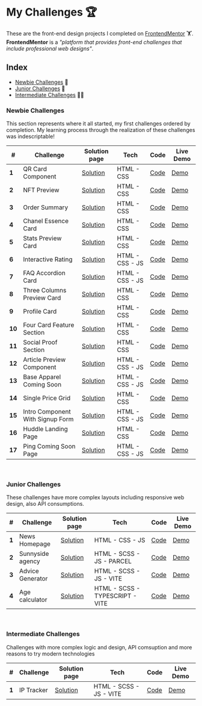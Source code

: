 # My Challenges 🏆

These are the front-end design projects I completed on [FrontendMentor](https://www.frontendmentor.io/) 🏋️. **FrontendMentor** is a *"platform that provides front-end challenges that include professional web designs"*.

## Index
* [Newbie Challenges](#newbie-challenges) 👶
* [Junior Challenges](#junior-challenges) 👦
* [Intermediate Challenges](#intermediate-challenges) 🧑‍🚀

### **Newbie Challenges**
This section represents where it all started, my first challenges ordered by completion. My learning process through the realization of these challenges was indescriptable!

| # | Challenge | Solution page | Tech | Code | Live Demo |
|--- |--- | --- | --- | --- | --- |
| **1** |QR Card Component | [Solution](https://www.frontendmentor.io/solutions/qr-code-component-9BbYoZrfbJ) | HTML - CSS | [Code](https://github.com/Kevhec/frontEndMentor/tree/master/projects/N-QR_card_component) | [Demo](https://kevhec.github.io/frontEndMentor/projects/N-QR_card_component/index.html) |
| **2** | NFT Preview | [Solution](https://www.frontendmentor.io/solutions/nft-preview-card-component-TtG7MbeJKt) | HTML - CSS | [Code](https://github.com/Kevhec/frontEndMentor/tree/master/projects/N-NFT_preview_component) | [Demo](https://kevhec.github.io/frontEndMentor/projects/N-NFT_preview_component/index.html) |
| **3** | Order Summary | [Solution](https://kevhec.github.io/frontEndMentor/projects/N-Order_summary_component/index.html) | HTML - CSS | [Code](https://github.com/Kevhec/frontEndMentor/tree/master/projects/N-Order_summary_component) | [Demo](https://kevhec.github.io/frontEndMentor/projects/N-Order_summary_component/index.html) |
| **4** | Chanel Essence Card | [Solution](https://www.frontendmentor.io/solutions/product-preview-card-component-HnxGXVhRkI) | HTML - CSS | [Code](https://github.com/Kevhec/frontEndMentor/tree/master/projects/N-Chanel_essence_card) | [Demo](https://kevhec.github.io/frontEndMentor/projects/N-Chanel_essence_card/) |
| **5** | Stats Preview Card | [Solution](https://www.frontendmentor.io/solutions/stats-preview-card-component-41kQX3O0jr) | HTML - CSS | [Code](https://github.com/Kevhec/frontEndMentor/tree/master/projects/N-Stats_preview_card_component) | [Demo](https://kevhec.github.io/frontEndMentor/projects/N-Stats_preview_card_component/) |
| **6** | Interactive Rating | [Solution](https://www.frontendmentor.io/solutions/interactive-rating-component-tN0dITimX_) | HTML - CSS - JS | [Code](https://github.com/Kevhec/frontEndMentor/tree/master/projects/N-Interactive_Rating_Component) | [Demo](https://kevhec.github.io/frontEndMentor/projects/N-Interactive_Rating_Component/) |
| **7** | FAQ Accordion Card | [Solution](https://www.frontendmentor.io/solutions/faq-accordion-card-QXllwsScLk) | HTML - CSS - JS | [Code](https://github.com/Kevhec/frontEndMentor/tree/master/projects/N-FAQ_accordion_card) | [Demo](https://kevhec.github.io/frontEndMentor/projects/N-FAQ_accordion_card/) |
| **8** | Three Columns Preview Card | [Solution](https://www.frontendmentor.io/solutions/3column-preview-card-component-jSDWA4XrhL) | HTML - CSS | [Code](https://github.com/Kevhec/frontEndMentor/tree/master/projects/N-Three_column_preview_card_component) | [Demo](https://kevhec.github.io/frontEndMentor/projects/N-Three_column_preview_card_component/) |
| **9** | Profile Card | [Solution](https://www.frontendmentor.io/solutions/profile-card-component-yLEgWJ-bEE) | HTML - CSS | [Code](https://github.com/Kevhec/frontEndMentor/tree/master/projects/N-Profile_card_component) | [Demo](https://kevhec.github.io/frontEndMentor/projects/N-Profile_card_component/) |
| **10** | Four Card Feature Section | [Solution](https://www.frontendmentor.io/solutions/four-card-feature-section-2y5c6nnF_A) | HTML - CSS | [Code](https://github.com/Kevhec/frontEndMentor/tree/master/projects/N-Four_card_feature_section) | [Demo](https://kevhec.github.io/frontEndMentor/projects/N-Four_card_feature_section/) |
| **11** | Social Proof Section | [Solution](https://www.frontendmentor.io/solutions/social-proof-section-1UgmQZZbbB) | HTML - CSS | [Code](https://github.com/Kevhec/frontEndMentor/tree/master/projects/N-Social_proof_section) | [Demo](https://kevhec.github.io/frontEndMentor/projects/N-Social_proof_section/) |
| **12** | Article Preview Component | [Solution](https://www.frontendmentor.io/solutions/article-preview-component-DA3xRQM1qc) | HTML - CSS - JS | [Code](https://github.com/Kevhec/frontEndMentor/tree/master/projects/N-Article_preview_component) | [Demo](https://kevhec.github.io/frontEndMentor/projects/N-Article_preview_component/) |
| **13** | Base Apparel Coming Soon | [Solution](https://www.frontendmentor.io/solutions/base-apparel-coming-soon-page-BiWBE65Cvk) | HTML - CSS - JS | [Code](https://github.com/Kevhec/frontEndMentor/tree/master/projects/N-Base_apparel_coming_soon) | [Demo](https://kevhec.github.io/frontEndMentor/projects/N-Base_apparel_coming_soon/) |
| **14** | Single Price Grid | [Solution](https://www.frontendmentor.io/solutions/single-price-grid-component-7by86aRoiU) | HTML - CSS | [Code](https://github.com/Kevhec/frontEndMentor/tree/master/projects/N-Single_price_grid_component) | [Demo](https://kevhec.github.io/frontEndMentor/projects/N-Single_price_grid_component/) |
| **15** | Intro Component With Signup Form | [Solution](https://www.frontendmentor.io/solutions/intro-component-with-signup-form-17CjOtCS2p) | HTML - CSS - JS | [Code](https://github.com/Kevhec/frontEndMentor/tree/master/projects/N-Intro_component_with_signup_form) | [Demo](https://kevhec.github.io/frontEndMentor/projects/N-Intro_component_with_signup_form/) |
| **16** | Huddle Landing Page | [Solution](https://www.frontendmentor.io/solutions/huddle-landing-page-with-a-single-introductory-section-nr8gnlMMeX) | HTML - CSS | [Code](https://github.com/Kevhec/frontEndMentor/tree/master/projects/N-Huddle_landing_page_with_single_introductory_section) | [Demo](https://kevhec.github.io/frontEndMentor/projects/N-Huddle_landing_page_with_single_introductory_section/) |
| **17** | Ping Coming Soon Page | [Solution](https://www.frontendmentor.io/solutions/ping-single-column-coming-soon-page-BKqg6D6hDA) | HTML - CSS - JS | [Code](https://github.com/Kevhec/frontEndMentor/tree/master/projects/N-Ping_coming_soon_page) | [Demo](https://kevhec.github.io/frontEndMentor/projects/N-Ping_coming_soon_page/) |

&nbsp;

### **Junior Challenges**
These challenges have more complex layouts including responsive web design, also API consumptions.

| # | Challenge | Solution page | Tech | Code | Live Demo |
| --- | --- | --- | --- | --- | --- |
| **1** | News Homepage | [Solution](https://www.frontendmentor.io/solutions/news-homepage-STCSh6wz7K) | HTML - CSS - JS | [Code](https://github.com/Kevhec/frontEndMentor/tree/master/projects/J-News_homepage) | [Demo](https://www.frontendmentor.io/solutions/news-homepage-STCSh6wz7K) |
| **2** | Sunnyside agency | [Solution](https://www.frontendmentor.io/solutions/sunnyside-agency-scss-bem-parcel-sharp-modern-image-formats-g7eUCbLDLH) | HTML - SCSS - JS - PARCEL | [Code](https://github.com/Kevhec/frontEndMentor/tree/master/projects/J-Sunnyside_agency_landing_page) | [Demo](https://kevhec.github.io/frontEndMentor/projects/J-Sunnyside_agency_landing_page/public/) |
| **3** | Advice Generator | [Solution](https://www.frontendmentor.io/solutions/advice-generator-api-P0Hklx_Xzw) | HTML - SCSS - JS - VITE | [Code](https://github.com/Kevhec/frontEndMentor/tree/master/projects/J-Advice-generator-app) | [Demo](https://advicegen-kevhec.netlify.app) |
| **4** | Age calculator | [Solution](https://www.frontendmentor.io/solutions/age-calculator-vite-typescript-bem-scss-Bv6ly-nZfo) | HTML - SCSS - TYPESCRIPT - VITE | [Code](https://github.com/Kevhec/frontEndMentor/tree/master/projects/J-Age_calculator) | [Demo](https://age-calculator-kevhec.netlify.app) |

&nbsp;

### **Intermediate Challenges**
Challenges with more complex logic and design, API comsuption and more reasons to try modern technologies

| # | Challenge | Solution page | Tech | Code | Live Demo |
| --- | --- | --- | --- | --- | --- |
| **1** | IP Tracker | [Solution](https://www.frontendmentor.io/solutions/ip-tracker-_JJH8yN2fh) | HTML - SCSS - JS - VITE | [Code](https://github.com/Kevhec/frontEndMentor/tree/master/projects/I-Ip_address_tracker) | [Demo](https://iptracker-kevhec.netlify.app) |


<!-- | # | Challenge | Solution page | Tech | Code | Live Demo |
| --- | --- | --- | --- | --- | --- |
| **#** | NFT Preview | [Solution]() | HTML CSS | [Code]() | [Demo]() | -->
